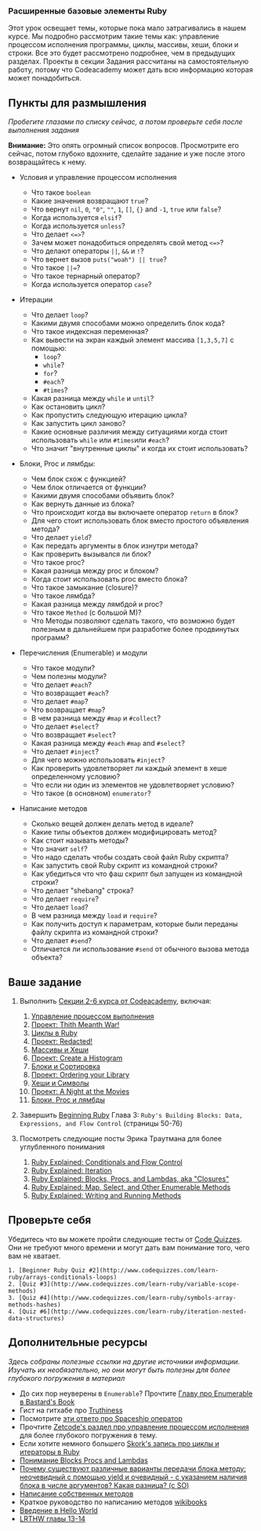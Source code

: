### Расширенные базовые элементы Ruby

<!-- *Estimated Time: 10-15 hrs* -->

Этот урок освещает темы, которые пока мало затрагивались в нашем курсе. Мы подробно рассмотрим такие темы как: управление процессом исполнения программы, циклы, массивы, хеши, блоки и строки. Все это будет рассмотрено подробнее, чем в предыдущих разделах. Проекты в секции Задания рассчитаны на самостоятельную работу, потому что Codeacademy может дать всю информацию которая может понадобиться.

## Пункты для размышления

*Пробегите глазами по списку сейчас, а потом проверьте себя после выполнения задания*

**Внимание:** Это опять огромный список вопросов. Просмотрите его сейчас, потом глубоко вдохните, сделайте задание и уже после этого возвращайтесь к нему.

* Условия и управление процессом исполнения
	
	* Что такое `boolean`
	* Какие значения возвращают `true`?
	* Что вернут `nil`, `0`, `"0"`, `""`, `1`, `[]`, `{}` and `-1`, `true` или `false`?
	* Когда используется `elsif`?
	* Когда используется `unless`?
	* Что делает `<=>`?
	* Зачем может понадобиться определять свой метод `<=>`?
	* Что делают операторы `||`, `&&` и `!`?
	* Что вернет вызов `puts("woah") || true`?
	* Что такое `||=`?
	* Что такое тернарный оператор?
	* Когда используется оператор `case`?

* Итерации

	* Что делает `loop`?
	* Какими двумя способами можно определить блок кода?
	* Что такое индексная переменная?
	* Как вывести на экран каждый элемент массива `[1,3,5,7]` с помощью:
		* `loop`?
       * `while`?
       * `for`?
       * `#each`?
       * `#times`?
   * Какая разница между `while` и `until`?
   * Как остановить цикл?
   * Как пропустить следующую итерацию цикла?
   * Как запустить цикл заново?
   * Какие основные различия между ситуациями когда стоит использовать `while` или `#times`или `#each`?
   * Что значит "внутренные циклы" и когда их стоит использовать?

* Блоки, Proc и лямбды:
	* Чем блок схож с функцией?
	* Чем блок отличается от функции?
	* Какими двумя способами объявить блок?
	* Как вернуть данные из блока?
	* Что происходит когда вы включаете оператор `return` в блок?
	* Для чего стоит использовать блок вместо простого объявления метода?
	* Что делает `yield`?
	* Как передать аргументы в блок изнутри метода?
	* Как проверить вызывался ли блок?
	* Что такое proc?
	* Какая разница между proc и блоком?
	* Когда стоит использовать proc вместо блока?
	* Что такое замыкание (closure)?
	* Что такое лямбда?
	* Какая разница между лямбдой и proc?
	* Что такое `Method` (с большой М)?
	* Что Методы позволяют сделать такого, что возможно будет полезным в дальнейшем при разработке более продвинутых программ?

* Перечисления (Enumerable) и модули
	* Что такое модули?
	* Чем полезны модули?
	* Что делает `#each`?
	* Что возвращает `#each`?
	* Что делает `#map`?
	* Что возвращает `#map`?
	* В чем разница между `#map` и `#collect`?
	* Что делает `#select`?
	* Что возвращает `#select`?
	* Какая разница между `#each` `#map` and `#select`?
	* Что делает `#inject`?
	* Для чего можно использовать `#inject`?
	* Как проверить удовлетворяет ли каждый элемент в хеше определенному условию?
	* Что если ни один из элементов не удовлетворяет условию?
	* Что такое (в основном) `enumerator`?

* Написание методов
	* Сколько вещей должен делать метод в идеале?
	* Какие типы объектов должен модифицировать метод?
	* Как стоит называть методы?
	* Что значит `self`?
	* Что надо сделать чтобы создать свой файл Ruby скрипта?
	* Как запустить свой Ruby скрипт из командной строки?
	* Как убедиться что что фаш скрипт был запущен из командной строки?
	* Что делает "shebang" строка?
	* Что делает `require`?
	* Что делает `load`?
	* В чем разница между `load` и `require`?
	* Как получить доступ к параметрам, которые были переданы файлу скрипта из командной строки?
	* Что делает `#send`?
	* Отличается ли использование `#send` от обычного вызова метода объекта?

## Ваше задание

1. Выполнить [Секции 2-6 курса от Codeacademy](http://www.codecademy.com/tracks/ruby), включая:
	1. [Управление процессом выполнения](http://www.codecademy.com/courses/ruby-beginner-en-NFCZ7)
	2. [Проект: Thith Meanth War!](http://www.codecademy.com/courses/ruby-beginner-en-JdNDe?curriculum_id=5059f8619189a5000201fbcb)
	3. [Циклы в Ruby](http://www.codecademy.com/courses/ruby-beginner-en-XYcN1?curriculum_id=5059f8619189a5000201fbcb)
	4. [Проект: Redacted!](http://www.codecademy.com/courses/ruby-beginner-en-mzrZ6?curriculum_id=5059f8619189a5000201fbcb)
	5. [Массивы и Хеши](http://www.codecademy.com/courses/ruby-beginner-en-F3loB?curriculum_id=5059f8619189a5000201fbcb)
	6. [Проект: Create a Histogram](http://www.codecademy.com/courses/ruby-beginner-en-693PD?curriculum_id=5059f8619189a5000201fbcb)
	7. [Блоки и Сортировка](http://www.codecademy.com/courses/ruby-beginner-en-ET4bU?curriculum_id=5059f8619189a5000201fbcb)
	8. [Проект: Ordering your Library](http://www.codecademy.com/courses/ruby-beginner-en-nOho7?curriculum_id=5059f8619189a5000201fbcb)
	9. [Хеши и Символы](http://www.codecademy.com/courses/ruby-beginner-en-Qn7Qw?curriculum_id=5059f8619189a5000201fbcb)
	10. [Проект: A Night at the Movies](http://www.codecademy.com/courses/ruby-beginner-en-0i8v1?curriculum_id=5059f8619189a5000201fbcb)
	11. [Блоки, Proc и лямбды](http://www.codecademy.com/courses/ruby-beginner-en-L3ZCI?curriculum_id=5059f8619189a5000201fbcb)
	
2. Завершить [Beginning Ruby](http://beginningruby.org/) Глава 3: `Ruby's Building Blocks: Data, Expressions, and Flow Control` (страницы 50-76)
3. Посмотреть следующие посты Эрика Траутмана для более углубленного понимания
	1. [Ruby Explained: Conditionals and Flow Control](http://www.eriktrautman.com/posts/ruby-explained-conditionals-and-flow-control)
    2. [Ruby Explained: Iteration](http://www.eriktrautman.com/posts/ruby-explained-iteration)
    3. [Ruby Explained: Blocks, Procs, and Lambdas, aka "Closures"](http://www.eriktrautman.com/posts/ruby-explained-blocks-procs-and-lambdas-aka-closures)
    4. [Ruby Explained: Map, Select, and Other Enumerable Methods](http://www.eriktrautman.com/posts/ruby-explained-map-select-and-other-enumerable-methods)
    5. [Ruby Explained: Writing and Running Methods](http://www.eriktrautman.com/posts/ruby-explained-writing-and-running-methods)
  
 ## Проверьте себя
 
 Убедитесь что вы можете пройти следующие тесты от [Code Quizzes](http://www.codequizzes.com/). Они не требуют много времени и могут дать вам понимание того, чего вам не хватает.
 
	1. [Beginner Ruby Quiz #2](http://www.codequizzes.com/learn-ruby/arrays-conditionals-loops)
	2. [Quiz #3](http://www.codequizzes.com/learn-ruby/variable-scope-methods)
	3. [Quiz #4](http://www.codequizzes.com/learn-ruby/symbols-array-methods-hashes)
	4. [Quiz #6](http://www.codequizzes.com/learn-ruby/iteration-nested-data-structures) 

## Дополнительные ресурсы

*Здесь собраны полезные ссылки на другие источники информации. Изучать их необязательно, но они могут быть полезны для более глубокого погружения в материал*

* До сих пор неуверены в `Enumerable`? Прочтите [Главу про Enumerable в Bastard's Book](http://ruby.bastardsbook.com/chapters/enumerables/)
* Гист на гитхабе про [Truthiness](https://gist.github.com/jfarmer/2647362)
* Посмотрите [эти ответо про Spaceship оператор](http://stackoverflow.com/questions/827649/what-is-the-ruby-spaceship-operator)
* Прочтите [Zetcode's раздел про управление процессом исполнения](http://zetcode.com/lang/rubytutorial/flowcontrol/) для более глубокого погружения в тему.
* Если хотите немного большего [Skork's запись про циклы и итераторы в Ruby](http://www.skorks.com/2009/09/a-wealth-of-ruby-loops-and-iterators/)
* [Понимание Blocks Procs and Lambdas](http://www.reactive.io/tips/2008/12/21/understanding-ruby-blocks-procs-and-lambdas/)
* [Почему существуют различные варианты передачи блока методу: неочевидный с помощью yield и очевидный - с указанием наличия блока в числе аргументов? Какая разница? (с SO)](http://stackoverflow.com/questions/1410160/ruby-proccall-vs-yield)
* [Написание собственных методов](http://rubylearning.com/satishtalim/writing_own_ruby_methods.html)
* Краткое руководство по написанию методов [wikibooks](http://en.wikibooks.org/wiki/Ruby_Programming/Writing_methods)
* [Введение в Hello World](http://en.wikibooks.org/wiki/Ruby_Programming/Hello_world)
* [LRTHW главы 13-14](http://ruby.learncodethehardway.org/book/)

	